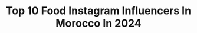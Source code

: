 ---
title: Top 10 Food Instagram Influencers In Morocco In 2024
description: >-
  Find top food Instagram influencers in Morocco in 2024. Most popular hashtags: #outfitoftheday #chocolat #foodie.
platform: Instagram
hits: 60
text_top: Identify the top-rated Instagram profiles on inBeat.
text_bottom: Our platform holds 60 Instagram influencers like this in Morocco for you to contact.
profiles:
  - username: "alibelabess"
    fullname: >-
      علي بلعباس - ali belabess
    bio: >-
      •𝙢𝙤𝙙𝙚𝙡 & 𝙖𝙘𝙩𝙤𝙧 •𝙄𝙣𝙛𝙡𝙪𝙚𝙣𝙘𝙚𝙧 . Traveler 🧳 🇲🇦🇸🇦🇦🇪🇹🇭🇹🇷 . Food lover 🥘 📩𝐅𝐨𝐫 𝐛𝐮𝐬𝐢𝐧𝐞𝐬𝐬 : 𝙖𝙡𝙞.𝙗𝙚𝙡𝙖𝙗𝙗𝙚𝙨𝙨@𝙜𝙢𝙖𝙞𝙡.𝙘𝙤𝙢 📍𝙢𝙤𝙧𝙤𝙘𝙘𝙤 🇲🇦
    location: "Morocco"
    followers: 381907
    engagement: 290
    commentsToLikes: 0.032926
    id: ck9hcu0hvmyxn0j78g25nmnc3
    verified: false
    hashtags: "#femme"
  - username: "marwalahlou"
    fullname: >-
      Marwa Lahlou
    bio: >-
      👑MISS ARAB USA 2022👑 American Moroccan 🇺🇸🇲🇦 Travel.Food.Lifestyle & Dance 📨 marwalahlou5@gmail.com
    location: "Morocco"
    followers: 239606
    engagement: 255
    commentsToLikes: 0.039403
    id: clpj45cdkquql0k08y59wxpa8
    verified: false
    hashtags: "#outfit, #foryoupage, #ramadankareem, #grwm"
  - username: "sahar_wali_mallouli"
    fullname: >-
      sahar wali mallouli
    bio: >-
      Tunisienne 🇹🇳 Founder of @s.w.m_collection Family|Life style|Food|travel 🇹🇷🇲🇦🇪🇬🇱🇰🇦🇪🇶🇦🇸🇦🇧🇭 mum of lotfi & altaf 👨‍👩‍👧‍👦 ✉️: saharwali2@gmail.com
    location: "Morocco"
    followers: 322304
    engagement: 204
    commentsToLikes: 0.242847
    id: ckaoynnmni9rn0i78yyqz06jg
    verified: false
    hashtags: "#bulding, #dreamhome, #family, #whirlpool"
  - username: "ameer_abuz"
    fullname: >-
      Ameer - أمير أبوزنادة
    bio: >-
      🏋🏻‍♂️ Gym Rat 🍩 Foodie 📩 ameer.abuzinadah@gmail.com 📺 Youtube:Lift and Cheat ⬇️
    location: "Morocco"
    followers: 293633
    engagement: 197
    commentsToLikes: 0.025775
    id: ck6ufxw2qzs0w0j718vfmu50h
    verified: false
    hashtags: "#italy, #dominoz, #kfcarabia, #food"
  - username: "loubna_daily"
    fullname: >-
      🍂 H I   I ‘ M  L O U B N A 🍂
    bio: >-
      📍El Jadida City 🤍 Owner of @macrame_by_loubna 🤍Life style, food recipes Home decor, Bon plan 🤍💍 ghassan’s mum👨‍👩‍👦 📩loubnacollaboration@gmail.com
    location: "Morocco"
    followers: 20848
    engagement: 197
    commentsToLikes: 0.071484
    id: ckapaa70nvcpy0i78alhw7moz
    verified: false
    hashtags: "#outfitoftheday, #hijabbeachstyle, #hijabbloggers, #saharamall"
  - username: "asmrarabi"
    fullname: >-
      Fatima Zahra
    bio: >-
      Food lover 🍫🍝🍤🍣🍗🌭 Marocaine 🇲🇦🇲🇦 Content creator inquiries : asmrarabi@gmail.com Tik Tok Asmrarabi
    location: "Morocco"
    followers: 273162
    engagement: 116
    commentsToLikes: 0.032137
    id: ck8t9em62nt1t0j782ui7kr3y
    verified: false
    hashtags: "#fries, #instafood, #cheeseburger, #icecream"
  - username: "bashacook.ar"
    fullname: >-
      Ali Basharahil علي باشا
    bio: >-
      Food vlogger For business enquiries -Whatsapp: +966 54 863 2102 -https://linktr.ee/bashacook -Email: Bashacook.ar@gmail.com رخصة موثوق: 471377
    location: "Morocco"
    followers: 1408584
    engagement: 66
    commentsToLikes: 0.025490
    id: ck8sw2ucwdkvx0j78g4coujyf
    verified: false
    hashtags: "#noorolive, #noorhealthycooking"
  - username: "mimibitton"
    fullname: >-
      Myriam Bitton
    bio: >-
      Director/Producer 🇺🇸 @mb.prods Moroccan Soul 🇲🇦 Flame Team 🔥🇯🇲 Dance 💃🏼, Music 🎶, Fitness 🏋🏼‍♀️, Travel ✈️, Nature 🌅, Food 🥘 L.O.V.E.R
    location: "Morocco"
    followers: 20579
    engagement: 349
    commentsToLikes: 0.065155
    id: ck5qa39l2ebpn0i11h813ztkj
    verified: false
    hashtags: "#happiness, #dancehall, #dance, #passion"
  - username: "bns_444"
    fullname: >-
      Bandar Nawafالشريف بندربن نواف
    bio: >-
      Saudi model Bachelor of Business Administration Food/Fashion/Business 📍Riyadh 👻Snapchat: bns_444 ✉️ Email: bns_444@outlook.com
    location: "Morocco"
    followers: 52421
    engagement: 238
    commentsToLikes: 0.051721
    id: ckf5nuiw6zqjr0j23lqrxs70n
    verified: false
    hashtags: ""
  - username: "raneenaziz"
    fullname: >-
      رنين عبدالعزيز ®
    bio: >-
      📍: JEDDAH . LIFESTYLE | FOOD | BEAUTY . 📧: RANIN.BA22@GMAIL.COM
    location: "Morocco"
    followers: 251016
    engagement: 106
    commentsToLikes: 0.307173
    id: ckaougv7w07rt0i78apthphic
    verified: false
    hashtags: "#redtaghomeware, #alwaysarabia, #alwaysdreamzzzpad, #wethedreamers"
---